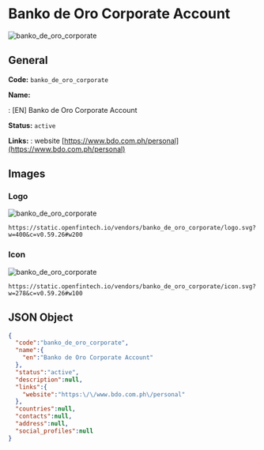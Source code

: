 
# Banko de Oro Corporate Account 
![banko_de_oro_corporate](https://static.openfintech.io/vendors/banko_de_oro_corporate/logo.svg?w=400&c=v0.59.26#w200)  

## General 
 
**Code:** `banko_de_oro_corporate` 
 
**Name:** 
 
:	[EN] Banko de Oro Corporate Account 
 
**Status:** `active` 
 
**Links:** 
: website [https://www.bdo.com.ph/personal](https://www.bdo.com.ph/personal) 
 

## Images 

### Logo 
 
![banko_de_oro_corporate](https://static.openfintech.io/vendors/banko_de_oro_corporate/logo.svg?w=400&c=v0.59.26#w200)  

```
https://static.openfintech.io/vendors/banko_de_oro_corporate/logo.svg?w=400&c=v0.59.26#w200
```  

### Icon 
 
![banko_de_oro_corporate](https://static.openfintech.io/vendors/banko_de_oro_corporate/icon.svg?w=278&c=v0.59.26#w100)  

```
https://static.openfintech.io/vendors/banko_de_oro_corporate/icon.svg?w=278&c=v0.59.26#w100
```  

## JSON Object 

```json
{
  "code":"banko_de_oro_corporate",
  "name":{
    "en":"Banko de Oro Corporate Account"
  },
  "status":"active",
  "description":null,
  "links":{
    "website":"https:\/\/www.bdo.com.ph\/personal"
  },
  "countries":null,
  "contacts":null,
  "address":null,
  "social_profiles":null
}
```  
